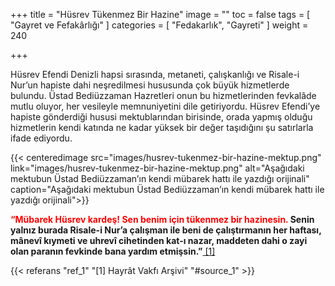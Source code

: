 +++
title = "Hüsrev Tükenmez Bir Hazine"
image = ""
toc = false
tags = [
    "Gayret ve Fefakârlığı"
]
categories = [
    "Fedakarlık",
    "Gayreti"
]
weight = 240

+++

Hüsrev Efendi Denizli hapsi sırasında, metaneti, çalışkanlığı ve Risale-i Nur’un hapiste dahi neşredilmesi hususunda çok büyük hizmetlerde bulundu. Üstad Bediüzzaman Hazretleri onun bu hizmetlerinden fevkalâde mutlu oluyor, her vesileyle memnuniyetini dile getiriyordu. Hüsrev Efendi’ye hapiste gönderdiği hususi mektublarından birisinde, orada yapmış olduğu hizmetlerin kendi katında ne kadar yüksek bir değer taşıdığını şu satırlarla ifade ediyordu.

{{< centeredimage src="images/husrev-tukenmez-bir-hazine-mektup.png"
            link="images/husrev-tukenmez-bir-hazine-mektup.png"
            alt="Aşağıdaki mektubun Üstad Bediüzzaman’ın kendi mübarek hattı ile yazdığı orijinali"
            caption="Aşağıdaki mektubun Üstad Bediüzzaman’ın kendi mübarek hattı ile yazdığı orijinali">}}


**<span style="color:red">“Mübarek Hüsrev kardeş! Sen benim için tükenmez bir hazinesin.</span>  Senin yalnız burada Risale-i Nur’a çalışman ile beni de çalıştırmanın her haftası, mânevî kıymeti ve uhrevî cihetinden kat-ı nazar, maddeten dahi o zayi olan paranın fevkinde bana yardım etmişsin.”**<a name="source_1" href="#ref_1"> [1] </a>


{{< referans "ref_1" "[1] Hayrât Vakfı Arşivi" "#source_1" >}}
